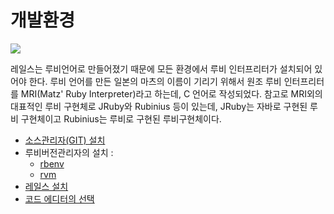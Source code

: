 # 개발환경

<img src="http://i1373.photobucket.com/albums/ag392/rorlab/Photobucket%20Desktop%20-%20RORLAB/rails_guideline/Matz_zpsb4305ed2.png">

레일스는 루비언어로 만들어졌기 때문에 모든 환경에서 루비 인터프리터가 설치되어 있어야 한다. 루비 언어를 만든 일본의 마츠의 이름이 기리기 위해서 원조 루비 인터프리터를 MRI(Matz' Ruby Interpreter)라고 하는데, C 언어로 작성되었다. 참고로 MRI외의 대표적인 루비 구현체로 JRuby와 Rubinius 등이 있는데, JRuby는 자바로 구현된 루비 구현체이고 Rubinius는 루비로 구현된 루비구현체이다.



* [소스관리자(GIT) 설치](git.html)
* 루비버전관리자의 설치 :
  * [rbenv](rbenv.html)
  * [rvm](rvm.html)
* [레일스 설치](rails/install.html)
* [코드 에디터의 선택](editors.html)
